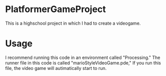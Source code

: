 # PlatformerGameProject
This is a highschool project in which I had to create a videogame.
# Usage
I recommend running this code in an environment called "Processing." The runner file in this code is called "marioStyleVideoGame.pde," If you run this file, the video game will autimatically start to run.
